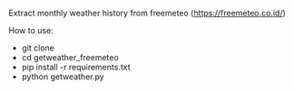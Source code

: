 Extract monthly weather history from freemeteo (https://freemeteo.co.id/)

How to use:
- git clone 
- cd getweather_freemeteo
- pip install -r requirements.txt
- python getweather.py

